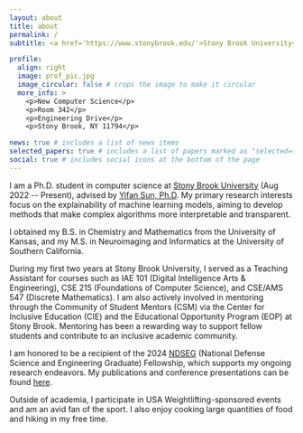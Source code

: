 ```yaml
---
layout: about
title: about
permalink: /
subtitle: <a href='https://www.stonybrook.edu/'>Stony Brook University</a>, Stony Brook, NY.

profile:
  align: right
  image: prof_pic.jpg
  image_circular: false # crops the image to make it circular
  more_info: >
    <p>New Computer Science</p>
    <p>Room 342</p>
    <p>Engineering Drive</p>
    <p>Stony Brook, NY 11794</p>

news: true # includes a list of news items
selected_papers: true # includes a list of papers marked as "selected={true}"
social: true # includes social icons at the bottom of the page
---
```


I am a Ph.D. student in computer science at [Stony Brook University](https://www.cs.stonybrook.edu/) (Aug 2022 -- Present), advised by [Yifan Sun, Ph.D](https://www.cs.stonybrook.edu/people/faculty/yifansun). My primary research interests focus on the explainability of machine learning models, aiming to develop methods that make complex algorithms more interpretable and transparent.

I obtained my B.S. in Chemistry and Mathematics from the University of Kansas, and my M.S. in Neuroimaging and Informatics at the University of Southern California. 

During my first two years at Stony Brook University, I served as a Teaching Assistant for courses such as IAE 101 (Digital Intelligence Arts & Engineering), CSE 215 (Foundations of Computer Science), and CSE/AMS 547 (Discrete Mathematics). I am also actively involved in mentoring through the Community of Student Mentors (CSM) via the Center for Inclusive Education (CIE) and the Educational Opportunity Program (EOP) at Stony Brook. Mentoring has been a rewarding way to support fellow students and contribute to an inclusive academic community.

I am honored to be a recipient of the 2024 [NDSEG](https://ndseg.sysplus.com/NDSEG/about/) (National Defense Science and Engineering Graduate) Fellowship, which supports my ongoing research endeavors. My publications and conference presentations can be found [here](publications).

Outside of academia, I participate in USA Weightlifting-sponsored events and am an avid fan of the sport. I also enjoy cooking large quantities of food and hiking in my free time.